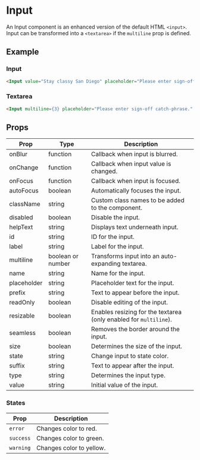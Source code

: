 # Input

An Input component is an enhanced version of the default HTML `<input>`. Input can be transformed into a `<textarea>` if the `multiline` prop is defined.


## Example

### Input

```html
<Input value="Stay classy San Diego" placeholder="Please enter sign-off catch-phrase" autoFocus />
```

### Textarea

```html
<Input multiline={3} placeholder="Please enter sign-off catch-phrase." autoFocus />
```


## Props

| Prop | Type | Description |
| --- | --- | --- |
| onBlur | function | Callback when input is blurred. |
| onChange | function | Callback when input value is changed. |
| onFocus | function | Callback when input is focused. |
| autoFocus | boolean | Automatically focuses the input. |
| className | string | Custom class names to be added to the component. |
| disabled | boolean | Disable the input. |
| helpText | string | Displays text underneath input. |
| id | string | ID for the input. |
| label | string | Label for the input. |
| multiline | boolean or number | Transforms input into an auto-expanding textarea. |
| name | string | Name for the input. |
| placeholder | string | Placeholder text for the input. |
| prefix | string | Text to appear before the input. |
| readOnly | boolean | Disable editing of the input. |
| resizable | boolean | Enables resizing for the textarea (only enabled for `multiline`). |
| seamless | boolean | Removes the border around the input. |
| size | boolean | Determines the size of the input. |
| state | string | Change input to state color. |
| suffix | string | Text to appear after the input. |
| type | string | Determines the input type. |
| value | string | Initial value of the input. |


### States

| Prop | Description |
| --- | --- |
| `error` | Changes color to red. |
| `success` | Changes color to green. |
| `warning` | Changes color to yellow. |